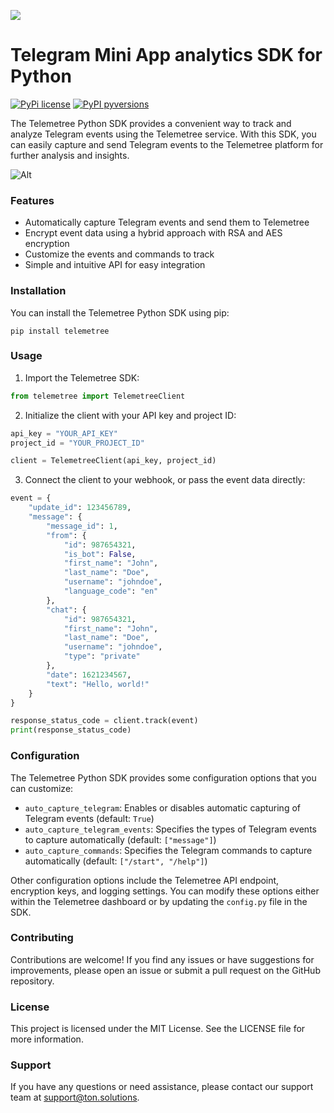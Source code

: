 ![](https://tc-images-api.s3.eu-central-1.amazonaws.com/gif_cropped.gif)
# Telegram Mini App analytics SDK for Python
[![PyPi license](https://badgen.net/pypi/license/pip/)](https://pypi.org/project/pip/)
[![PyPI pyversions](https://img.shields.io/badge/python-3.8%20%7C%203.9%20%7C%203.10-blue)](https://test.pypi.org/project/telemetree/0.1.1/)

The Telemetree Python SDK provides a convenient way to track and analyze Telegram events using the Telemetree service. With this SDK, you can easily capture and send Telegram events to the Telemetree platform for further analysis and insights.

![Alt](https://repobeats.axiom.co/api/embed/18ee5bb9c80b65e0e060cd5b16802b38262b2a87.svg "Repobeats analytics image")

### Features

- Automatically capture Telegram events and send them to Telemetree
- Encrypt event data using a hybrid approach with RSA and AES encryption
- Customize the events and commands to track
- Simple and intuitive API for easy integration

### Installation

You can install the Telemetree Python SDK using pip:

```shell
pip install telemetree
```

### Usage

1. Import the Telemetree SDK:

```python
from telemetree import TelemetreeClient
```

2. Initialize the client with your API key and project ID:

```python
api_key = "YOUR_API_KEY"
project_id = "YOUR_PROJECT_ID"

client = TelemetreeClient(api_key, project_id)
```

3. Connect the client to your webhook, or pass the event data directly:

```python
event = {
    "update_id": 123456789,
    "message": {
        "message_id": 1,
        "from": {
            "id": 987654321,
            "is_bot": False,
            "first_name": "John",
            "last_name": "Doe",
            "username": "johndoe",
            "language_code": "en"
        },
        "chat": {
            "id": 987654321,
            "first_name": "John",
            "last_name": "Doe",
            "username": "johndoe",
            "type": "private"
        },
        "date": 1621234567,
        "text": "Hello, world!"
    }
}

response_status_code = client.track(event)
print(response_status_code)
```

### Configuration

The Telemetree Python SDK provides some configuration options that you can customize:

- `auto_capture_telegram`: Enables or disables automatic capturing of Telegram events (default: `True`)
- `auto_capture_telegram_events`: Specifies the types of Telegram events to capture automatically (default: `["message"]`)
- `auto_capture_commands`: Specifies the Telegram commands to capture automatically (default: `["/start", "/help"]`)

Other configuration options include the Telemetree API endpoint, encryption keys, and logging settings. You can modify these options either within the Telemetree dashboard or by updating the `config.py` file in the SDK.

### Contributing

Contributions are welcome! If you find any issues or have suggestions for improvements, please open an issue or submit a pull request on the GitHub repository.

### License

This project is licensed under the MIT License. See the LICENSE file for more information.

### Support

If you have any questions or need assistance, please contact our support team at support@ton.solutions.
